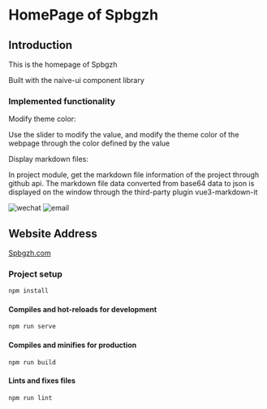 # HomePage of Spbgzh

## Introduction

This is the homepage of Spbgzh

Built with the naive-ui component library

### Implemented functionality

Modify theme color:

Use the slider to modify the value, and modify the theme color of the webpage through the color defined by the value

Display markdown files:

In project module, get the markdown file information of the project through github api. The markdown file data converted from base64 data to json is displayed on the window through the third-party plugin vue3-markdown-it

![wechat](https://img.shields.io/badge/wechat-Spbgzh-green) ![email](https://img.shields.io/badge/mail-zjjhgzh%40gmail.com-blue)

## Website Address

[Spbgzh.com](https://spbgzh.com)

### Project setup

```bash
npm install
```

#### Compiles and hot-reloads for development

```bash
npm run serve
```

#### Compiles and minifies for production

```bash
npm run build
```

#### Lints and fixes files

```bash
npm run lint
```
